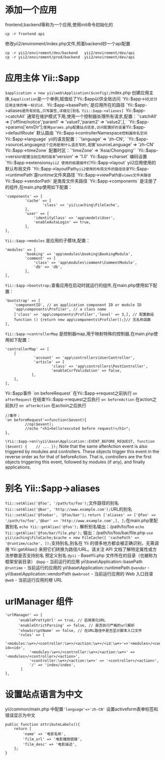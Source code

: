 # 添加一个应用
frontend,backend等称为一个应用,使用init命令初始化的
```
cp -r frontend api
```
修改yii2/enviroment/index.php文件,照着backend抄一个api配置
```
cp -r yii2/enviroment/dev/backend   yii2/enviroment/dev/api
cp -r yii2/enviroment/prod/backend  yii2/enviroment/dev/api
```

# 应用主体  Yii::$app
`$application = new yii\web\Application($config);`index.php 创建应用主体,`$application`是一个单例,赋值给了Yii::$app以供全局访问
`Yii::$app->id;`区分应用主体的唯一标识id.
`Yii::$app->basePath;`是应用所在的路径
`Yii::$app->aliases`是所有别名,只写属性,详细见[别名 Yii::$app->aliases]
`Yii::$app->catchAll` 通常在维护模式下用,使用一个控制器处理所有请求,配置：`'catchAll' => ['offline/notice','param1' => 'value1','param2' => 'value2',],`
`Yii::$app->params['envDir'];` 使用params.php配置站点信息,访问配置好的变量
`Yii::$app->defaultRoute` 默认路由
`Yii::$app->controllerNamespace` 控制器命名空间
`Yii::$app->language` yii的语言配置：`'language' => 'zh-CN',`
`Yii::$app->sourceLanguage` 这个应用是用什么语言写的,配置 `'sourceLanguage' => 'zh-CN'`
`Yii::$app->timeZone` 配置时区：`'timeZone' => 'Asia/Chongqing'`
`Yii::$app->version` 配置当前应用的版本 `'version'  => '1.0'`
`Yii::$app->charset` 编码设置
`Yii::$app->extensions` yii2 使用的拓展插件们
`Yii::$app->layout` yii2应用使用的默认布局文件
`Yii::$app->layoutPath` yii2使用的布局文件的路径目录
`Yii::$app->runtimePath`是runtime文件夹路径
`Yii::$app->viewPath` 是views文件夹路径
`Yii::$app->vendorPath` 是类库文件夹路径
`Yii::$app->components` 是注册了的组件,在main.php使用如下配置：
```
'components' => [
    	 'cache' => [
    	    	 'class' => 'yii\caching\FileCache',
    	 ],
    	 'user' => [
        	 'identityClass' => 'app\models\User',
        	 'enableAutoLogin' => true,
    	 ],
],
```
`Yii::$app->modules` 是应用的子模块,配置：
```
'modules' => [
    	 'booking' => 'app\modules\booking\BookingModule',
    	 'comment' => [
        	 'class' => 'app\modules\comment\CommentModule',
        	 'db' => 'db',
    	 ],
],
```
`Yii::$app->bootstrap;`查看应用在启动时就运行的组件,在main.php使用如下配置：
```
'bootstrap' => [
    'componentID', // an application component ID or module ID
    'app\components\Profiler', // a class name
    ['class' => 'app\components\Profiler','level' => 3,], // 配置数组
    function () {return new app\components\Profiler();}// 无名称函数
],
```
`Yii::$app->controllerMap` 是控制器map,用于映射特殊的控制器,在main.php使用如下配置：
```
'controllerMap' => [
    [
        	 'account' => 'app\controllers\UserController',
        	 'article' => [
        	    	 'class' => 'app\controllers\PostController',
        	    	 'enableCsrfValidation' => false,
            ],
    ],
],
```
Yii::$app事件
`on beforeRequest` 在Yii::$app->request之前执行
`on afterRequest`  在结束Yii::$app->request之后执行
`on beforeAction`  在action之前执行
`on afterAction`   在actioin之后执行
```
//事件：
'on beforeRequest'=>function($event){
    	 //op($event);
    	 //echo "<h1>hello!excuted before request!</h1>";
},
```
`\Yii::$app->on(\yii\base\Application::EVENT_BEFORE_REQUEST, function ($event) {    // ... });`
Note that the same afterAction event is also triggered by modules and controllers. These objects trigger this event in the reverse order as for that of beforeAction. That is, controllers are the first objects triggering this event, followed by modules (if any), and finally applications.

# 别名 Yii::$app->aliases
`Yii::setAlias('@foo', '/path/to/foo');`文件路径的别名
`Yii::setAlias('@bar', 'http://www.example.com');`URL的别名
`Yii::setAlias('@foobar', '@foo/bar');`
`return ['aliases' => ['@foo' => '/path/to/foo','@bar' => 'http://www.example.com',], ];`在main.php里配置别名
`echo Yii::getAlias('@foo');` 解析别名输出：/path/to/foo
`echo Yii::getAlias('@foo/bar/file.php');` 输出：/path/to/foo/bar/file.php
`use yii\caching\FileCache;$cache = new FileCache([ 'cachePath' => '@runtime/cache', ]);`支持别名,别名在 Yii 的很多地方都会被正确识别，无需调用 Yii::getAlias() 来把它们转换为路径/URL。请关注 API 文档了解特定属性或方法参数是否支持别名
预定义别名
`@yii` - BaseYii.php 文件所在的目录（也被称为框架安装目录）
`@app` - 当前运行的应用 yii\base\Application::basePath
`@runtime` - 当前运行的应用的 yii\base\Application::runtimePath
`@vendor` - yii\base\Application::vendorPath
`@webroot` - 当前运行应用的 Web 入口目录
`@web` - 当前运行应用的根 URL

# urlManager 组件
```
'urlManager' => [
      'enablePrettyUrl' => true, // 启用美化URL
      'enableStrictParsing' => false, // 是否执行严格的url解析
      'showScriptName' => false, // 在URL路径中是否显示脚本入口文件
      'rules' => [
           '<modules:\w+>/<controller:\w+>/<action:\w+>/<id:\w+>'=>'<modules>/<controller>/<action>?id=<id>',
           '<modules:\w+>/<controller:\w+>/<action:\w+>' => '<modules>/<controller>/<action>',
           '<controller:\w+>/<action:\w+>' => '<controller>/<action>',
           '/' => 'index/index',
       ]
],
```


# 设置站点语言为中文
yii/common/main.php 中配置`'language'=>'zh-CN'`
设置activeform表单标签和错误显示为中文
```
public function attributeLabels(){
    return [
        'name' => '电影名称',
        'film_url' => '电影播放链接',
        'film_desc' => '电影描述',
    ];
}
```

